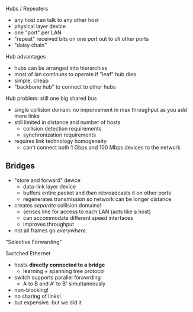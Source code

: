 Hubs / Repeaters
- any host can talk to any other host
- physical layer device
- one "port" per LAN
- "repeat" received bits on one port out to *all* other ports
- "daisy chain"

Hub advantages
- hubs can be arranged into hierarchies
- most of lan continues to operate if "leaf" hub dies
- simple, cheap
- "backbone hub" to connect to other hubs

Hub problem: still one big shared bus
- single collision domain: no imporvement in max throughput as you add more links
- still limited in distance and number of hosts
	- collision detection requirements
	- synchronization requirements
- requires link technology homogeneity
	- can't connect both 1 Gbps and 100 Mbps devices to the network

## Bridges
- "store and forward" device
	- data-link layer device
	- buffers entire packet and *then* rebroadcasts it on other ports
	- regenerates transmission so network can be longer distance
- creates *separate* collision domains!
	- senses line for access to each LAN (acts like a host)
	- can accommodate different speed interfaces
	- improves throughput
- not all frames go *everywhere*.

"Selective Forwarding"

Switched Ethernet
- hosts **directly connected to a bridge**
	- learning + spanning tree protocol
- switch supports parallel forawrding
	- A to B and A' to B' simultaneously
- non-blocking!
- no sharing of links!
- but expensive. but we did it
